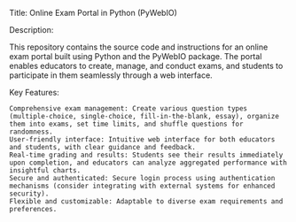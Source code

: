 Title: Online Exam Portal in Python (PyWebIO)

Description:

This repository contains the source code and instructions for an online exam portal built using Python and the PyWebIO package. The portal enables educators to create, manage, and conduct exams, and students to participate in them seamlessly through a web interface.

Key Features:

    Comprehensive exam management: Create various question types (multiple-choice, single-choice, fill-in-the-blank, essay), organize them into exams, set time limits, and shuffle questions for randomness.
    User-friendly interface: Intuitive web interface for both educators and students, with clear guidance and feedback.
    Real-time grading and results: Students see their results immediately upon completion, and educators can analyze aggregated performance with insightful charts.
    Secure and authenticated: Secure login process using authentication mechanisms (consider integrating with external systems for enhanced security).
    Flexible and customizable: Adaptable to diverse exam requirements and preferences.
